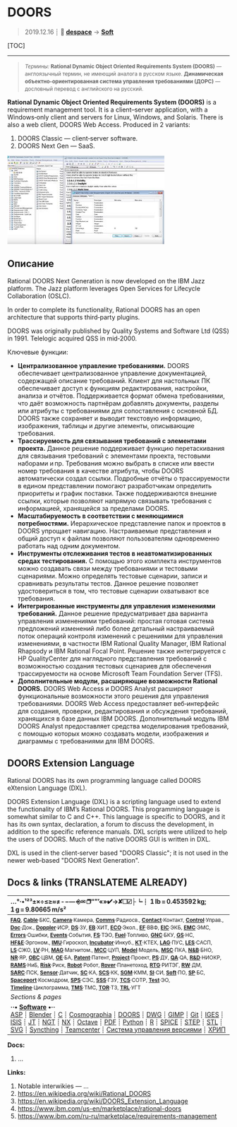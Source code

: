 # DOORS
> 2019.12.16 ┊ **🚀 [despace](index.md)** → **[Soft](soft.md)**

[TOC]

---

> <small>*Термины:* **Rational Dynamic Object Oriented Requirements System (DOORS)** — англоязычный термин, не имеющий аналога в русском языке. **Динамическая объектно‑ориентированная система управления требованиями (ДОРС)** — дословный перевод с английского на русский.</small>

**Rational Dynamic Object Oriented Requirements System (DOORS)** is a requirement management tool. It is a client–server application, with a Windows‑only client and servers for Linux, Windows, and Solaris. There is also a web client, DOORS Web Access. Produced in 2 variants:

   1. DOORS Classic — client‑server software.
   1. DOORS Next Gen — SaaS.

[![](f/soft/doors_pic01_thumb.jpg)](f/soft/doors_pic01.jpg)



<p style="page-break-after:always"> </p>

## Описание
Rational DOORS Next Generation is now developed on the IBM Jazz platform. The Jazz platform leverages Open Services for Lifecycle Collaboration (OSLC).

In order to complete its functionality, Rational DOORS has an open architecture that supports third‑party plugins.

DOORS was originally published by Quality Systems and Software Ltd (QSS) in 1991. Telelogic acquired QSS in mid‑2000.

Ключевые функции:

   - **Централизованное управление требованиями.** DOORS обеспечивает централизованное управление документацией, содержащей описание требований. Клиент для настольных ПК обеспечивает доступ к функциям редактирования, настройки, анализа и отчётов. Поддерживается формат обмена требованиями, что даёт возможность партнёрам добавлять документы, разделы или атрибуты с требованиями для сопоставления с основной БД. DOORS также сохраняет и выводит текстовую информацию, изображения, таблицы и другие элементы, описывающие требования.
   - **Трассируемость для связывания требований с элементами проекта.** Данное решение поддерживает функцию перетаскивания для связывания требований с элементами проекта, тестовыми наборами и пр. Требования можно выбрать в списке или ввести номер требования в качестве атрибута, чтобы DOORS автоматически создал ссылки. Подробные отчёты о трассируемости в едином представлении помогают разработчикам определить приоритеты и график поставки. Также поддерживаются внешние ссылки, которые позволяют напрямую связывать требования с информацией, хранящейся за пределами DOORS.
   - **Масштабируемость в соответствии с меняющимися потребностями.** Иерархическое представление папок и проектов в DOORS упрощает навигацию. Настраиваемые представления и общий доступ к файлам позволяют пользователям одновременно работать над одним документом.
   - **Инструменты отслеживания тестов в неавтоматизированных средах тестирования.** С помощью этого комплекта инструментов можно создавать связи между требованиями и тестовыми сценариями. Можно определять тестовые сценарии, записи и сравнивать результаты тестов. Данное решение позволяет удостовериться в том, что тестовые сценарии охватывают все требования.
   - **Интегрированные инструменты для управления изменениями требований.** Данное решение предусматривает два варианта управления изменениями требований: простая готовая система предложений изменений либо более детальный настраиваемый поток операций контроля изменений с решениями для управления изменениями, в частности IBM Rational Quality Manager, IBM Rational Rhapsody и IBM Rational Focal Point. Решение также интегрируется с HP QualityCenter для наглядного представления требований с возможностью создания тестовых сценариев для обеспечения трассируемости на основе Microsoft Team Foundation Server (TFS).
   - **Дополнительные модули, расширяющие возможности Rational DOORS.** DOORS Web Access и DOORS Analyst расширяют функциональные возможности этого решения для управления требованиями. DOORS Web Access предоставляет веб‑интерфейс для создания, проверки, редактирования и обсуждения требований, хранящихся в базе данных IBM DOORS. Дополнительный модуль IBM DOORS Analyst предоставляет средства моделирования требований, с помощью которых можно создавать модели, изображения и диаграммы с требованиями для IBM DOORS.



## DOORS Extension Language
Rational DOORS has its own programming language called DOORS eXtension Language (DXL).

DOORS Extension Language (DXL) is a scripting language used to extend the functionality of IBM’s Rational DOORS. This programming language is somewhat similar to C and C++. This language is specific to DOORS, and it has its own syntax, declaration, a forum to discuss the development, in addition to the specific reference manuals. DXL scripts were utilized to help the users of DOORS. Much of the native DOORS GUI is written in DXL.

DXL is used in the client‑server based "DOORS Classic"; it is not used in the newer web‑based "DOORS Next Generation".



<p style="page-break-after:always"> </p>

## Docs & links (TRANSLATEME ALREADY)
|…°·•¹²³±×÷≤≥≈≠ ‑ −— ⎆✉ ❐“”’«»✔→✘☐☑├┕┆ 1 lb = 0.453592 kg; 1 g = 9.80665 m/s²|
|:--|
|<small>**[FAQ](faq.md)**, **[Cable](cable.md)**·БКС, **[Camera](camera.md)**·Камера, **[Comms](comms.md)**·Радиосв., **[Contact](contact.md)**·Контакт, **[Control](control.md)**·Управ., **[Doc](doc.md)**·Док., **[Doppler](doppler.md)**·ИСР, **[DS](ds.md)**·ЗУ, **[EB](eb.md)**·ХИТ, **[ECO](ecology.md)**·Экол., **[EF](ef.md)**·ВВФ, **[ElC](elc.md)**·ЭКБ, **[EMC](emc.md)**·ЭМС, **[Errors](error.md)**·Ошибки, **[Events](event.md)**·События, **[FS](fs.md)**·ТЭО, **[Fuel](fuel.md)**·Топливо, **[GNC](gnc.md)**·БКУ, **[GS](scs.md)**·НС, **[HF&E](hfe.md)**·Эргоном., **[IMU](imu.md)**·Гироскоп, **[Incubator](incubator.md)**·Инкуб., **[KT](kt.md)**·КТЕХ, **[LAG](lag.md)**·ПУC, **[LES](les.md)**·САСП, **[LS](ls.md)**·СЖО, **[LV](lv.md)**·РН, **[MAG](mag.md)**·Магнитом., **[MCC](mcc.md)**·ЦУП, **[Model](model.md)**·Модель, **[MSC](sc.md)**·ПКА, **[N&B](nnb.md)**·БНО, **[NR](nr.md)**·ЯР, **[OBC](obc.md)**·ЦВМ, **[OE](oe.md)**·БА, **[Patent](патент.md)**·Патент, **[Project](project.md)**·Проект, **[PS](ps.md)**·ДУ, **[QA](quality.md)**·QA, **[R&D](rnd.md)**·НИОКР, **[RAMS](rams.md)**·НиБ, **[Risk](risk.md)**·Риск, **[Robot](robotics.md)**·Робот, **[Rover](rover.md)**·Планетоход, **[RTG](rtg.md)**·РИТЭГ, **[RW](rw.md)**·ДМ, **[SARC](sarc.md)**·ПСК, **[Sensor](sensor.md)**·Датчик, **[SC](sc.md)**·КА, **[SCS](scs.md)**·КК, **[SGM](sgm.md)**·КММ, **[SI](si.md)**·СИ, **[Soft](soft.md)**·ПО, **[SP](sp.md)**·БС, **[Spaceport](spaceport.md)**·Космодром, **[SPS](sps.md)**·СЭС, **[SSS](sss.md)**·ГЗУ, **[TCS](tcs.md)**·СОТР, **[Test](test.md)**·ЭО, **[Timeline](timeline.md)**·Циклограмма, **[TMS](tms.md)**·ТМС, **[TOR](tor.md)**·ТЗ, **[TRL](trl.md)**·УГТ</small>|
|*Sections & pages*|
|**··• [Software](soft.md) •··**<br> [ASP](asp.md) ┊ [Blender](blender.md) ┊ [C](c.md) ┊ [Cosmographia](cosmographia.md) ┊ [DOORS](doors.md) ┊ [DWG](cad_f.md) ┊ [GIMP](gimp.md) ┊ [Git](git.md) ┊ [IGES](cad_f.md) ┊ [ISIS](isis.md) ┊ [JT](cad_f.md) ┊ [NGT](neogeography_toolkit.md) ┊ [NX](nx.md) ┊ [Octave](gnu_octave.md) ┊ [PDF](pdf.md) ┊ [Python](python.md) ┊ [R](r.md) ┊ [SPICE](spice.md) ┊ [STEP](cad_f.md) ┊ [STL](systems_tool_kit.md) ┊ [SVG](cad_f.md) ┊ [Syncthing](syncthing.md) ┊ [Teamcenter](teamcenter.md) ┊ [Система управления версиями](vcs.md) ┊ [ХРИП](adra.md) |

**Docs:**

   1. …

**Links:**

   1. Notable interwikies — …
   1. <https://en.wikipedia.org/wiki/Rational_DOORS>
   1. <https://en.wikipedia.org/wiki/DOORS_Extension_Language>
   1. <https://www.ibm.com/us-en/marketplace/rational-doors>
   1. <https://www.ibm.com/ru-ru/marketplace/requirements-management>

